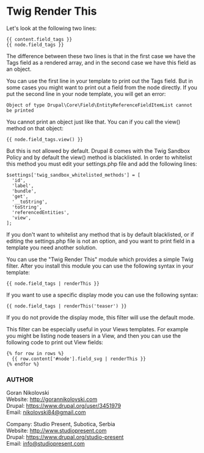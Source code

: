 # Twig Render This

Let's look at the following two lines:

```
{{ content.field_tags }}
{{ node.field_tags }}
```

The difference between these two lines is that in the first case we have the 
Tags field as a rendered array, and in the second case we have this field as an
object.

You can use the first line in your template to print out the Tags field. But in
some cases you might want to print out a field from the node directly. If you 
put the second line in your node template, you will get an error:

```
Object of type Drupal\Core\Field\EntityReferenceFieldItemList cannot be printed
```

You cannot print an object just like that. You can if you call the view() method
on that object:

```
{{ node.field_tags.view() }}
```

But this is not allowed by default. Drupal 8 comes with the Twig Sandbox Policy
and by default the view() method is blacklisted. In order to whitelist this
method you must edit your settings.php file and add the following lines:

```
$settings['twig_sandbox_whitelisted_methods'] = [
  'id',
  'label',
  'bundle',
  'get',
  '__toString',
  'toString',
  'referencedEntities',
  'view',
];
```

If you don't want to whitelist any method that is by default blacklisted, or if
editing the settings.php file is not an option, and you want to print field in a
template you need another solution.

You can use the "Twig Render This" module which provides a simple Twig filter. 
After you install this module you can use the following syntax in your template:

```
{{ node.field_tags | renderThis }}
```

If you want to use a specific display mode you can use the following syntax:

```
{{ node.field_tags | renderThis('teaser') }}
```

If you do not provide the display mode, this filter will use the default mode.

This filter can be especially useful in your Views templates. For example you
might be listing node teasers in a View, and then you can use the following
code to print out View fields:

```
{% for row in rows %}
  {{ row.content['#node'].field_svg | renderThis }}
{% endfor %}
```

### AUTHOR

Goran Nikolovski  
Website: http://gorannikolovski.com  
Drupal: https://www.drupal.org/user/3451979  
Email: nikolovski84@gmail.com  

Company: Studio Present, Subotica, Serbia  
Website: http://www.studiopresent.com  
Drupal: https://www.drupal.org/studio-present  
Email: info@studiopresent.com  
